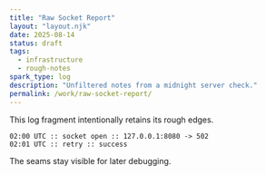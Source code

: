 ```yaml
---
title: "Raw Socket Report"
layout: "layout.njk"
date: 2025-08-14
status: draft
tags:
  - infrastructure
  - rough-notes
spark_type: log
description: "Unfiltered notes from a midnight server check."
permalink: /work/raw-socket-report/
---
```


This log fragment intentionally retains its rough edges.

```
02:00 UTC :: socket open :: 127.0.0.1:8080 -> 502
02:01 UTC :: retry :: success
```

The seams stay visible for later debugging.
